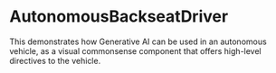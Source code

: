 # AutonomousBackseatDriver
This demonstrates how Generative AI can be used in an autonomous vehicle, as a visual commonsense component that offers high-level directives to the vehicle.
